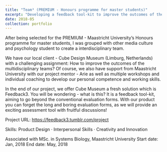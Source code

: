 ```yaml
---
title: "Team³ (PREMIUM - Honours programme for master students)"
excerpt: "Developing a feedback tool-kit to improve the outcomes of the multidisciplinary teams"
date: 2018-05
collection: portfolio
---
```


After being selected for the PREMIUM - Maastricht University’s Honours programme for master students, I was grouped with other media culture and psychology student to create a interdisciplinary team.

We have our local client - Cube Design Museum (Limburg, Netherlands) with a challenging assignment: How to improve the outcomes of the multidisciplinary teams? Of course, we also have support from Maastricht University with our project mentor - Arie as well as multiple workshops and individual coaching to develop our personal competence and working skills.

In the end of our project, we offer Cube Museum a fresh solution which is Feedback3. You will be wondering - what is this? It is a feedback tool-kit, aiming to go beyond the conventional evaluation forms. With our product you can forget the long and boring evaluation forms, as we will provide an exciting assessment tool with fruitful discussions!

Project URL: https://feedback3.tumblr.com/project

Skills: Product Design · Interpersonal Skills · Creativity and Innovation

Associated with MSc. in Systems Biology, Maastricht University
Start date: Jan, 2018
End date: May, 2018
